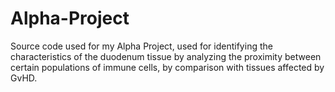# Alpha-Project
Source code used for my Alpha Project, used for identifying the characteristics of the duodenum tissue by analyzing the proximity between certain populations of immune cells, by comparison with tissues affected by GvHD.
